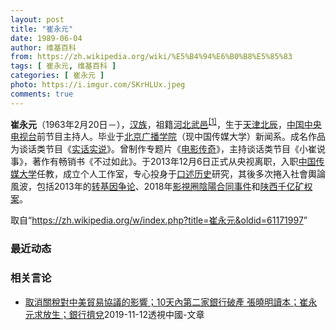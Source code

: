 ```yaml
---
layout: post
title: "崔永元"
date: 1989-06-04
author: 维基百科
from: https://zh.wikipedia.org/wiki/%E5%B4%94%E6%B0%B8%E5%85%83
tags: [ 崔永元, 维基百科 ]
categories: [ 崔永元 ]
photo: https://i.imgur.com/SKrHLUx.jpeg
comments: true
---
```

<div class="mw-parser-output">
<p><b>崔永元</b>（1963年2月20日<span class="useeditintro" title="Template:BLP editintro">－</span>），<a href="/wiki/%E6%B1%89%E6%97%8F" title="汉族">汉族</a>，祖籍<a href="/wiki/%E6%B2%B3%E5%8C%97" class="mw-redirect" title="河北">河北</a><a href="/wiki/%E6%AD%A6%E9%82%91%E5%8E%BF" title="武邑县">武邑</a><sup id="cite_ref-1" class="reference"><a href="#cite_note-1">[1]</a></sup>，生于<a href="/wiki/%E5%A4%A9%E6%B4%A5" class="mw-redirect" title="天津">天津</a><a href="/wiki/%E5%8C%97%E8%BE%B0%E5%8C%BA" title="北辰区">北辰</a>，<a href="/wiki/%E4%B8%AD%E5%9B%BD%E4%B8%AD%E5%A4%AE%E7%94%B5%E8%A7%86%E5%8F%B0" title="中国中央电视台">中国中央电视台</a>前节目主持人。毕业于<a href="/wiki/%E5%8C%97%E4%BA%AC%E5%B9%BF%E6%92%AD%E5%AD%A6%E9%99%A2" class="mw-redirect" title="北京广播学院">北京广播学院</a>（现中国传媒大学）新闻系。成名作品为谈话类节目《<a href="/wiki/%E5%AE%9E%E8%AF%9D%E5%AE%9E%E8%AF%B4" title="实话实说">实话实说</a>》。曾制作专题片《<a href="/wiki/%E7%94%B5%E5%BD%B1%E4%BC%A0%E5%A5%87" title="电影传奇">电影传奇</a>》，主持谈话类节目《小崔说事》，著作有畅销书《不过如此》。于2013年12月6日正式从央视离职，入职<a href="/wiki/%E4%B8%AD%E5%9B%BD%E4%BC%A0%E5%AA%92%E5%A4%A7%E5%AD%A6" title="中国传媒大学">中国传媒大学</a>任教，成立个人工作室，专心投身于<a href="/wiki/%E5%8F%A3%E8%BF%B0%E6%AD%B7%E5%8F%B2" title="口述歷史">口述历史</a>研究，其後多次捲入社會輿論風波，包括2013年的<a href="/wiki/%E8%BD%AC%E5%9F%BA%E5%9B%A0%E9%A3%9F%E5%93%81%E4%BA%89%E8%AE%AE" title="转基因食品争议">转基因争论</a>、2018年<a href="/wiki/%E8%8C%83%E5%86%B0%E5%86%B0%E5%81%B7%E7%A8%8E%E6%BC%8F%E7%A8%8E%E4%BA%8B%E4%BB%B6" class="mw-redirect" title="范冰冰偷税漏税事件">影視圈陰陽合同事件</a>和<a href="/wiki/%E9%99%95%E8%A5%BF%E5%8D%83%E4%BA%BF%E7%9F%BF%E6%9D%83%E6%A1%88" title="陕西千亿矿权案">陕西千亿矿权案</a>。
</p>
</div><noscript><img src="//zh.wikipedia.org/wiki/Special:CentralAutoLogin/start?type=1x1" alt="" title="" width="1" height="1" style="border: none; position: absolute;"></noscript>
<div class="printfooter">取自“<a dir="ltr" href="https://zh.wikipedia.org/w/index.php?title=崔永元&amp;oldid=61171997">https://zh.wikipedia.org/w/index.php?title=崔永元&amp;oldid=61171997</a>”</div><div id="recent-news"><h3>最近动态</h3><ul></ul></div><div id="open-opinion"><h3>相关言论</h3><ul><li><a href="https://nodebe4.github.io/opinion/2019-11-12/%E5%8F%96%E6%B6%88%E9%97%9C%E7%A8%85%E5%B0%8D%E4%B8%AD%E7%BE%8E%E8%B2%BF%E6%98%93%E5%8D%94%E8%AD%B0%E7%9A%84%E5%BD%B1%E9%9F%BF-10%E5%A4%A9%E5%85%A7%E7%AC%AC%E4%BA%8C%E5%AE%B6%E9%8A%80%E8%A1%8C%E7%A0%B4%E7%94%A2-%E5%BC%B5%E6%9B%89%E6%98%8E%E8%AE%80%E6%9C%AC-%E5%B4%94%E6%B0%B8%E5%85%83%E6%B1%82%E6%94%BE%E7%94%9F-%E9%8A%80%E8%A1%8C%E6%93%A0%E5%85%8C/" title="透視中國-文章">取消關稅對中美貿易協議的影響；10天內第二家銀行破產 張曉明讀本；崔永元求放生；銀行擠兌</a><time>2019-11-12</time><a class="tag">透視中國-文章</a></li>
</ul></div>
